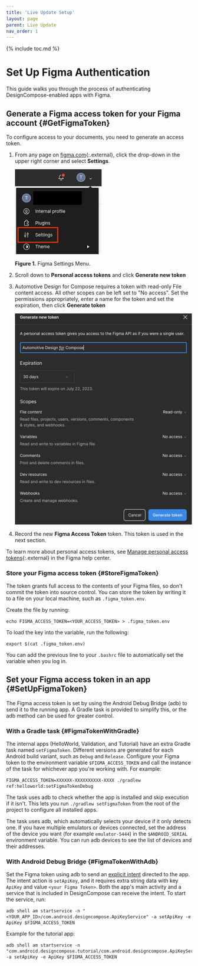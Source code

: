 ```yaml
---
title: 'Live Update Setup'
layout: page
parent: Live Update
nav_order: 1
---
```


{% include toc.md %}

# Set Up Figma Authentication

This guide walks you through the process of authenticating DesignCompose-enabled
apps with Figma.

## Generate a Figma access token for your Figma account {#GetFigmaToken}

To configure access to your documents, you need to generate an access token.

1.  From any page on [figma.com][1]{:.external}, click the drop-down in the
    upper right corner and select **Settings**.

    ![Settings](./mediacomposere--jvzkvorv2nc.png)

    **Figure 1.** Figma Settings Menu.

1.  Scroll down to **Personal access tokens** and click **Generate new token**

1.  Automotive Design for Compose requires a token with read-only File content access. All other scopes can be left set to "No access". Set the permissions appropriately, enter a name for the token and set the expiration, then click **Generate token**

    ![Figma Token Generation Screen](figma-token.png)

1.  Record the new **Figma Access Token** token. This token is used in the next
    section.

To learn more about personal access tokens, see [Manage personal access
tokens][2]{:.external} in the Figma help center.

### Store your Figma access token {#StoreFigmaToken}

The token grants full access to the contents of your Figma files, so don't
commit the token into source control. You can store the token by writing it to a
file on your local machine, such as `.figma_token.env`.

Create the file by running:

```shell
echo FIGMA_ACCESS_TOKEN=<YOUR_ACCESS_TOKEN> > .figma_token.env
```

To load the key into the variable, run the following:

```shell
export $(cat .figma_token.env)
```

You can add the previous line to your `.bashrc` file to automatically set the
variable when you log in.

## Set your Figma access token in an app {#SetUpFigmaToken}

The Figma access token is set by using the Android Debug Bridge (adb) to send it
to the running app. A Gradle task is provided to simplify this, or the adb
method can be used for greater control.

### With a Gradle task {#FigmaTokenWithGradle}

The internal apps (HelloWorld, Validation, and Tutorial) have an extra Gradle
task named `setFigmaToken`. Different versions are generated for each Android
build variant, such as `Debug` and `Release`. Configure your Figma token to the
environment variable `$FIGMA_ACCESS_TOKEN` and call the instance of the task for
whichever app you're working with. For example:

```shell
FIGMA_ACCESS_TOKEN=XXXXXX-XXXXXXXXXX-XXXX ./gradlew ref:helloworld:setFigmaTokenDebug
```

The task uses adb to check whether the app is installed and skip execution if it
isn't. This lets you run `./gradlew setFigmaToken` from the root of the project
to configure all installed apps.

The task uses adb, which automatically selects your device if it only detects
one. If you have multiple emulators or devices connected, set the address of the
device you want (for example `emulator-5444`) in the `$ANDROID_SERIAL`
environment variable. You can run adb devices to see the list of devices and
their addresses.

### With Android Debug Bridge {#FigmaTokenWithAdb}

Set the Figma token using adb to send an [explicit intent][3] directed to the
app. The intent action is `setApiKey`, and it requires extra string data with
key `ApiKey` and value `<your Figma Token>`. Both the app's main activity and a
service that is included in DesignCompose can receive the intent. To start the
service, run:

```shell
adb shell am startservice -n "<YOUR_APP_ID>/com.android.designcompose.ApiKeyService" -a setApiKey -e ApiKey $FIGMA_ACCESS_TOKEN
```

Example for the tutorial app:

```shell
adb shell am startservice -n "com.android.designcompose.tutorial/com.android.designcompose.ApiKeyService" -a setApiKey -e ApiKey $FIGMA_ACCESS_TOKEN
```

[1]: https://www.figma.com
[2]: https://help.figma.com/hc/en-us/articles/8085703771159-Manage-personal-access-tokens
[3]: https://developer.android.com/guide/components/intents-filters#Types
